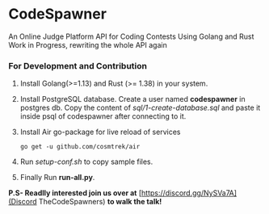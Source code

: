 # CodeSpawner
An Online Judge Platform API for Coding Contests Using Golang and Rust
Work in Progress, rewriting the whole API again

### For Development and Contribution

  1. Install Golang(>=1.13) and Rust (>= 1.38) in your system.

  2. Install PostgreSQL database. Create a user named **codespawner** in postgres db. Copy the content of *sql/1-create-database.sql* and paste it inside psql of codespawner after connecting to it.

 3. Install Air go-package for live reload of services

    ```shell
    go get -u github.com/cosmtrek/air
    ```

4. Run *setup-conf.sh* to copy sample files.

5. Finally Run **run-all.py**.

**P.S- Readlly interested join us over at** [https://discord.gg/NySVa7A](Discord TheCodeSpawners) **to walk the talk!**
